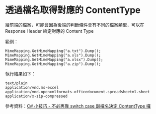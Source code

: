 # 透過檔名取得對應的 ContentType

給前端的檔案，可能會因為後端的判斷條件會有不同的檔案類型，可以在 Response Header 給定對應的 Content Type 

範例：

```
MimeMapping.GetMimeMapping("a.txt").Dump();
MimeMapping.GetMimeMapping("a.xls").Dump();
MimeMapping.GetMimeMapping("a.xlsx").Dump();
MimeMapping.GetMimeMapping("a.zip").Dump();
```

執行結果如下：
```
text/plain
application/vnd.ms-excel
application/vnd.openxmlformats-officedocument.spreadsheetml.sheet
application/x-zip-compressed
```

參考資料：[C# 小技巧 - 不必再靠 switch case 副檔名決定 ContentType 囉](https://blog.darkthread.net/blog/mimemapping-getmimemapping/)
